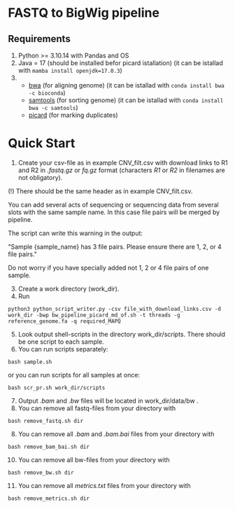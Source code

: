 # FASTQ to BigWig pipeline

## Requirements
1) Python >= 3.10.14 with Pandas and OS
2) Java = 17   (should be installed befor picard istallation) (it can be istallad with ``` mamba install openjdk=17.0.3 ```)
3) 
  	- [bwa](https://github.com/open2c/cooler) (for aligning genome) (it can be istallad with ``` conda install bwa -c bioconda ```)
    - [samtools](https://github.com/samtools/samtools) (for sorting genome) (it can be istallad with ``` conda install bwa -c samtools ```)
  	- [picard](https://github.com/broadinstitute/picard) (for marking duplicates)

# Quick Start

1) Create your csv-file as in example CNV_filt.csv with download links to R1 and R2 in *.fastq.gz* or *fq.gz* format (characters *R1* or *R2* in filenames are not obligatory).

(!) There should be the same header as in example CNV_filt.csv.

You can add several acts of sequencing or sequencing data from several slots with the same sample name. In this case file pairs will be merged by pipeline.

The script can write this warning in the output:

"Sample {sample_name} has 3 file pairs. Please ensure there are 1, 2, or 4 file pairs."

Do not worry if you have specially added not 1, 2 or 4 file pairs of one sample.

3) Create a work directory (work_dir).
4) Run
```
python3 python_script_writer.py -csv file_with_download_links.csv -d work_dir -bwp bw_pipeline_picard_md_of.sh -t threads -g reference_genome.fa -q required_MAPQ
```
5) Look output shell-scripts in the directory work_dir/scripts. There should be one script to each sample.
6) You can run scripts separately:
```
bash sample.sh
```
or you can run scripts for all samples at once:
```
bash scr_pr.sh work_dir/scripts
```
7) Output *.bam* and *.bw* files will be located in work_dir/data/bw .
8) You can remove all fastq-files from your directory with
```
bash remove_fastq.sh dir
```
8) You can remove all *.bam* and *.bam.bai* files from your directory with
```
bash remove_bam_bai.sh dir
```
10) You can remove all bw-files from your directory with
```
bash remove_bw.sh dir
```
11) You can remove all *metrics.txt* files from your directory with
```
bash remove_metrics.sh dir
``` 
